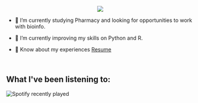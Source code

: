 
<p align="center">
    <img src="https://capsule-render.vercel.app/api?text=Hey everyone!&animation=fadeIn&type=waving&color=gradient&height-100"/> 
    </p>



</a>

- 🔭 I’m currently studying Pharmacy and looking for opportunities to work with bioinfo.

- 🌱 I’m currently improving my skills on Python and R.

- 📄 Know about my experiences <a href="colocarlinkdoresume" target="blank">Resume</a>
<br/>

## What I've been listening to:

![Spotify recently played](https://spotify-recently-played-readme.vercel.app/api?user=biabergamo)

